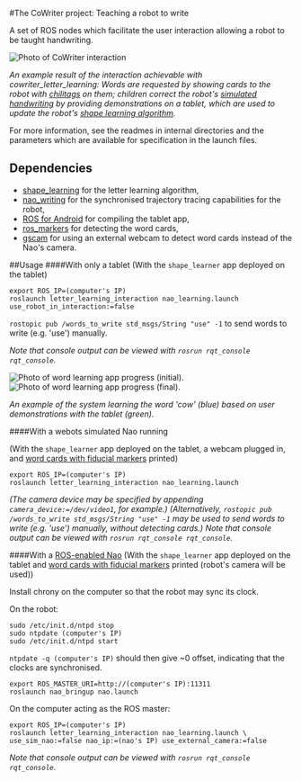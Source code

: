 #The CoWriter project: Teaching a robot to write

A set of ROS nodes which facilitate the user interaction allowing a robot to be taught handwriting.

![Photo of CoWriter interaction](https://github.com/chili-epfl/cowriter_letter_learning/raw/master/doc/cowriter_demo.jpg)

*An example result of the interaction achievable with cowriter_letter_learning: Words are requested by showing cards to the robot with [chilitags](https://github.com/chili-epfl/chilitags) on them; children correct the robot's [simulated handwriting](https://github.com/chili-epfl/nao_writing) by providing demonstrations on a tablet, which are used to update the robot's [shape learning algorithm](https://github.com/chili-epfl/shape_learning).*

For more information, see the readmes in internal directories and the parameters which are available for specification in the launch files.

Dependencies
------------
- [shape_learning](https://github.com/chili-epfl/shape_learning) for the letter learning algorithm,
- [nao_writing](https://github.com/chili-epfl/nao_writing) for the synchronised trajectory tracing capabilities for the robot,
- [ROS for Android](https://github.com/rosjava/rosjava_core) for compiling the tablet app,
- [ros_markers](https://github.com/chili-epfl/ros_markers) for detecting the word cards,
- [gscam](https://github.com/ros-drivers/gscam) for using an external webcam to detect word cards instead of the Nao's camera.


##Usage
####With only a tablet
(With the `shape_learner` app deployed on the tablet)

```
export ROS_IP=(computer's IP)
roslaunch letter_learning_interaction nao_learning.launch use_robot_in_interaction:=false
```

`rostopic pub /words_to_write std_msgs/String "use" -1` to send words to write (e.g. 'use') manually.

*Note that console output can be viewed with `rosrun rqt_console rqt_console`.*

![Photo of word learning app progress (initial).](https://github.com/chili-epfl/cowriter_letter_learning/raw/master/doc/cow_initial.png)&nbsp;&nbsp;&nbsp;&nbsp;&nbsp;&nbsp;![Photo of word learning app progress (final).](https://github.com/chili-epfl/cowriter_letter_learning/raw/master/doc/cow_final.png)

*An example of the system learning the word 'cow' (blue) based on user demonstrations with the tablet (green).*

####With a webots simulated Nao running

(With the `shape_learner` app deployed on the tablet, a webcam plugged in, and [word cards with fiducial markers](https://github.com/chili-epfl/cowriter_letter_learning/raw/master/res/tags5-9_wordgame_robotWriting.pdf) printed)

```
export ROS_IP=(computer's IP)
roslaunch letter_learning_interaction nao_learning.launch
```

*(The camera device may be specified by appending `camera_device:=/dev/video1`, for example.)*
*(Alternatively, `rostopic pub /words_to_write std_msgs/String "use" -1` may be used to send words to write (e.g. 'use') manually, without detecting cards.)*
*Note that console output can be viewed with `rosrun rqt_console rqt_console`.*

####With a [ROS-enabled Nao](https://github.com/ros-nao/nao_robot)
(With the `shape_learner` app deployed on the tablet and [word cards with fiducial markers](https://github.com/chili-epfl/cowriter_letter_learning/raw/master/res/tags5-9_wordgame_robotWriting.pdf) printed (robot's camera will be used))

Install chrony on the computer so that the robot may sync its clock.

On the robot:

```
sudo /etc/init.d/ntpd stop
sudo ntpdate (computer's IP)
sudo /etc/init.d/ntpd start
```

`ntpdate -q (computer's IP)` should then give ~0 offset, indicating that the clocks are synchronised.

```
export ROS_MASTER_URI=http://(computer's IP):11311
roslaunch nao_bringup nao.launch
```

On the computer acting as the ROS master:

```
export ROS_IP=(computer's IP)
roslaunch letter_learning_interaction nao_learning.launch \
use_sim_nao:=false nao_ip:=(nao's IP) use_external_camera:=false
```

*Note that console output can be viewed with `rosrun rqt_console rqt_console`.*

